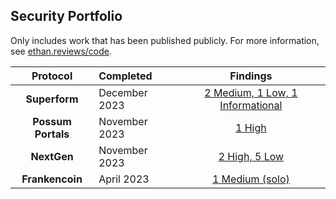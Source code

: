 ## Security Portfolio

Only includes work that has been published publicly. For more information, see [ethan.reviews/code](https://ethan.reviews/code).

| Protocol   | Completed      | Findings      |
| :--------: | :----------    | :-----------: |
| **Superform**  | December 2023  | [2 Medium, 1 Low, 1 Informational](https://github.com/ethanbennett/portfolio/findings/Superform.md) |
| **Possum Portals** | November 2023 | [1 High](https://github.com/ethanbennett/portfolio/findings/Possum.md) |
| **NextGen** | November 2023 | [2 High, 5 Low](https://github.com/ethanbennett/portfolio/findings/NextGen.md) |
| **Frankencoin** | April 2023 | [1 Medium (solo)](https://github.com/ethanbennett/portfolio/findings/Frankencoin.md) |
